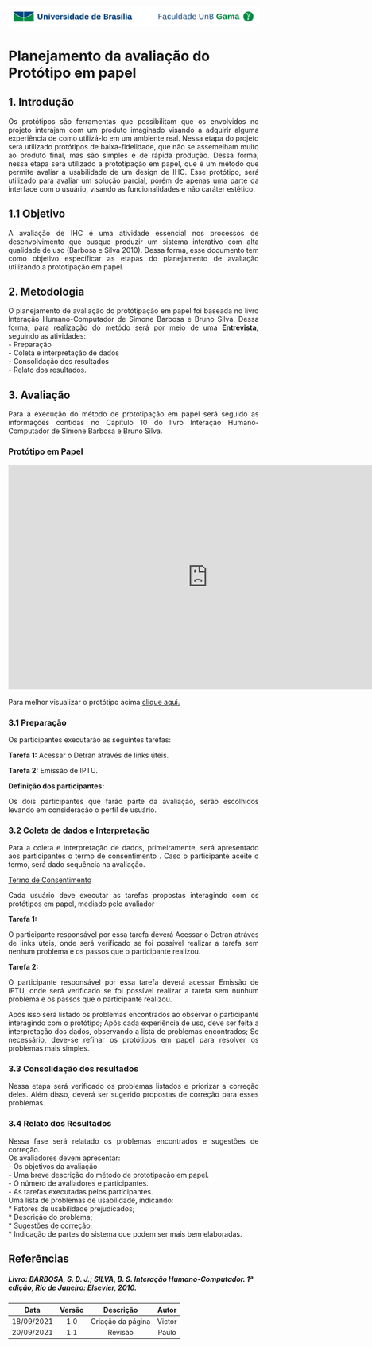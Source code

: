 ![UnB](../../img/unb.jpg)

# Planejamento da avaliação do Protótipo em papel

## 1. Introdução
<p align = "justify">
Os protótipos são ferramentas que possibilitam que os envolvidos no projeto interajam com um produto imaginado visando a adquirir alguma experiência de como utilizá-lo em um ambiente real. Nessa etapa do projeto será utilizado protótipos de baixa-fidelidade, que não se assemelham muito ao produto final, mas são simples e de rápida produção. Dessa forma, nessa etapa será utilizado a prototipação em papel, que é um método que permite avaliar a usabilidade de um design de IHC. Esse protótipo, será utilizado para avaliar um solução parcial, porém de apenas uma parte da interface com o usuário, visando as funcionalidades e não caráter estético.
</p>

## 1.1 Objetivo
<p align = "justify">
A avaliação de IHC é uma atividade essencial nos processos de desenvolvimento que busque produzir um sistema interativo com alta qualidade de uso (Barbosa e Silva 2010). Dessa forma, esse documento tem como objetivo especificar as etapas do planejamento de avaliação utilizando a prototipação em papel.
</p>

## 2. Metodologia
<p align = "justify">O planejamento de avaliação do protótipação em papel foi baseada no  livro Interação Humano-Computador de Simone Barbosa e Bruno Silva. Dessa forma, para realização do metódo será por meio de uma <b>Entrevista,</b> seguindo as atividades: <br> - Preparação <br> - Coleta e interpretação de dados <br> - Consolidação dos resultados <br> - Relato dos resultados.</p>

## 3. Avaliação
<p align = "justify">Para a execução do método de prototipação em papel será seguido as informações contídas no Capítulo 10 do livro Interação Humano-Computador de Simone Barbosa e Bruno Silva.
</p>

### Protótipo em Papel

<iframe style="border: 1px solid rgba(0, 0, 0, 0.1);" width="800" height="450" src="https://www.figma.com/embed?embed_host=share&url=https%3A%2F%2Fwww.figma.com%2Fproto%2FROFBkP8BOjRhBAzqg4e40j%2FUna%C3%AD%3Fnode-id%3D109%253A2%26scaling%3Dscale-down%26page-id%3D1%253A2%26starting-point-node-id%3D109%253A2" allowfullscreen></iframe>

Para melhor visualizar o protótipo acima  <a href='https://www.figma.com/proto/ROFBkP8BOjRhBAzqg4e40j/Unaí?node-id=109%3A2&scaling=scale-down&page-id=1%3A2&starting-point-node-id=109%3A2' target='_blank'>clique aqui.</a>

### 3.1 Preparação
<p align = "justify"> Os participantes executarão as seguintes tarefas:</p>
<p align = "justify"><b>Tarefa 1:</b> Acessar o Detran através de links úteis.<br></p>
<p align = "justify"><b>Tarefa 2:</b> Emissão de IPTU.</p>
<p align = "justify"> <b>Definição dos participantes: </b></p>
<p align = "justify">Os dois participantes que farão parte da avaliação, serão escolhidos levando em consideração o perfil de usuário.<br></p>


### 3.2 Coleta de dados e Interpretação
<p align = "justify">Para a coleta e interpretação de dados, primeiramente, será apresentado aos participantes o termo de consentimento . Caso o participante aceite o termo, será dado sequência na avaliação. </p>

<a href="../../../img/termo.jpg">Termo de Consentimento</a>

<p align = "justify">Cada usuário deve executar as tarefas propostas interagindo com os protótipos em papel, mediado pelo avaliador </p>
<b>Tarefa 1:</b> 
<p align = "justify">O participante responsável por essa tarefa deverá Acessar o Detran atráves de links úteis, onde será verificado se foi possível realizar a tarefa sem nenhum problema e os passos que o participante realizou. </p>
<b>Tarefa 2:</b> 
<p align = "justify"> O participante responsável por essa tarefa deverá acessar Emissão de IPTU, onde será verificado se foi possível realizar a tarefa sem nunhum problema e os passos que o participante realizou.</p>
 
<p align = "justify">Após isso será listado os problemas encontrados ao observar o participante interagindo com o protótipo;
Após cada experiência de uso, deve ser feita a interpretação dos dados, observando a lista de problemas encontrados;
Se necessário, deve-se refinar os protótipos em papel para resolver os problemas mais simples.</p>


### 3.3 Consolidação dos resultados

<p align = "justify"> Nessa etapa será verificado os problemas listados e priorizar a correção deles. Além disso, deverá ser sugerido propostas de correção para esses problemas. </p>


### 3.4 Relato dos Resultados

<p align = "justify">Nessa fase será relatado os problemas encontrados e sugestões de correção.<br>
Os avaliadores devem apresentar:<br> - Os objetivos da avaliação<br> - Uma breve descrição do método de prototipação em papel.<br> - O número de avaliadores e participantes. <br> -  As tarefas executadas pelos participantes.
<br>Uma lista de problemas de usabilidade, indicando:<br>* Fatores de usabilidade prejudicados;<br> * Descrição do problema;<br> * Sugestões de correção;<br> * Indicação de partes do sistema que podem ser mais bem elaboradas.</p>

## Referências

##### Livro: BARBOSA, S. D. J.; SILVA, B. S. Interação Humano-Computador. 1ª edição, Rio de Janeiro: Elsevier, 2010.



| Data |Versão|         Descrição          |       Autor      |
|:----:|:----:|:--------------------------:|:----------------:|
| 18/09/2021 |  1.0 | Criação da página    | Victor |
| 20/09/2021 | 1.1  | Revisão | Paulo |
